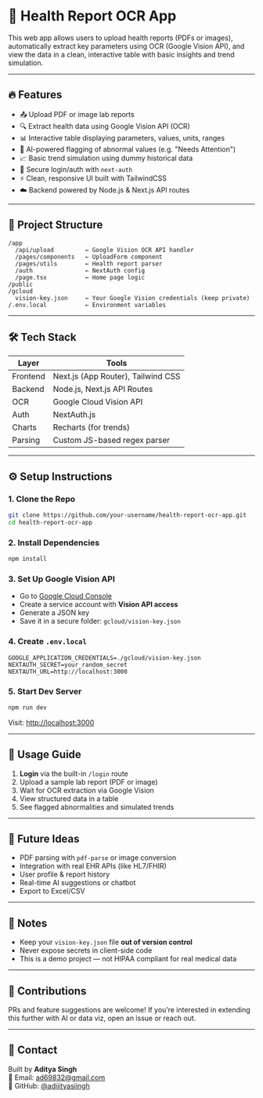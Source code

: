 
# 🧾 Health Report OCR App

This web app allows users to upload health reports (PDFs or images), automatically extract key parameters using OCR (Google Vision API), and view the data in a clean, interactive table with basic insights and trend simulation.

---

## 🔥 Features

- 📤 Upload PDF or image lab reports  
- 🔍 Extract health data using Google Vision API (OCR)  
- 📊 Interactive table displaying parameters, values, units, ranges  
- 🚩 AI-powered flagging of abnormal values (e.g. "Needs Attention")  
- 📈 Basic trend simulation using dummy historical data  
- 🔐 Secure login/auth with `next-auth`  
- ⚡ Clean, responsive UI built with TailwindCSS  
- ☁️ Backend powered by Node.js & Next.js API routes  

---

## 📁 Project Structure

```
/app
  /api/upload         ← Google Vision OCR API handler
  /pages/components   ← UploadForm component
  /pages/utils        ← Health report parser
  /auth               ← NextAuth config
  /page.tsx           ← Home page logic
/public
/gcloud
  vision-key.json     ← Your Google Vision credentials (keep private)
/.env.local           ← Environment variables
```

---

## 🛠 Tech Stack

| Layer       | Tools                     |
|-------------|---------------------------|
| Frontend    | Next.js (App Router), Tailwind CSS |
| Backend     | Node.js, Next.js API Routes |
| OCR         | Google Cloud Vision API   |
| Auth        | NextAuth.js               |
| Charts      | Recharts (for trends)     |
| Parsing     | Custom JS-based regex parser |

---

## ⚙️ Setup Instructions

### 1. Clone the Repo

```bash
git clone https://github.com/your-username/health-report-ocr-app.git
cd health-report-ocr-app
```

### 2. Install Dependencies

```bash
npm install
```

### 3. Set Up Google Vision API

- Go to [Google Cloud Console](https://console.cloud.google.com/)
- Create a service account with **Vision API access**
- Generate a JSON key
- Save it in a secure folder: `gcloud/vision-key.json`

### 4. Create `.env.local`

```env
GOOGLE_APPLICATION_CREDENTIALS=./gcloud/vision-key.json
NEXTAUTH_SECRET=your_random_secret
NEXTAUTH_URL=http://localhost:3000
```

### 5. Start Dev Server

```bash
npm run dev
```

Visit: [http://localhost:3000](http://localhost:3000)

---

## 🧪 Usage Guide

1. **Login** via the built-in `/login` route  
2. Upload a sample lab report (PDF or image)  
3. Wait for OCR extraction via Google Vision  
4. View structured data in a table  
5. See flagged abnormalities and simulated trends  

---

## 🧠 Future Ideas

- PDF parsing with `pdf-parse` or image conversion  
- Integration with real EHR APIs (like HL7/FHIR)  
- User profile & report history  
- Real-time AI suggestions or chatbot  
- Export to Excel/CSV  

---

## 🔐 Notes

- Keep your `vision-key.json` file **out of version control**
- Never expose secrets in client-side code
- This is a demo project — not HIPAA compliant for real medical data

---

## 🤝 Contributions

PRs and feature suggestions are welcome! If you’re interested in extending this further with AI or data viz, open an issue or reach out.

---

## 📧 Contact

Built by **Aditya Singh**  
📩 Email: ad69832@gmail.com  
🔗 GitHub: [@adiiityasiingh](https://github.com/adiiityasiingh)
